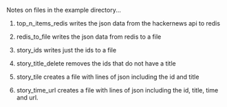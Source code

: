 
Notes on files in the example directory...

1) top_n_items_redis writes the json data from the hackernews api to redis

2) redis_to_file writes the json data from redis to a file

3) story_ids writes just the ids to a file

4) story_title_delete removes the ids that do not have a title

5) story_tile creates a file with lines of json including the id and title

6) story_time_url creates a file with lines of json including the id, title, time and url.
